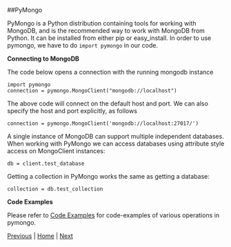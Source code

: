 ##PyMongo

PyMongo is a Python distribution containing tools for working with MongoDB, and is the recommended way to work with MongoDB from Python. It can be installed from either pip or easy_install. In order to use pymongo, we have to do `import pymongo` in our code. 

__Connecting to MongoDB__

The code below opens a connection with the running mongodb instance 

```
import pymongo
connection = pymongo.MongoClient("mongodb://localhost")
```
The above code will connect on the default host and port. We can also specify the host and port explicitly, as follows

```
connection = pymongo.MongoClient('mongodb://localhost:27017/')
```

A single instance of MongoDB can support multiple independent databases. When working with PyMongo we can access databases using attribute style access on MongoClient instances:

```
db = client.test_database
```
Getting a collection in PyMongo works the same as getting a database:

```
collection = db.test_collection
```
__Code Examples__

Please refer to [Code Examples](https://github.com/joed7/MongoDb/blob/master/code-examples.md) for code-examples of various operations in pymongo.

[Previous](https://github.com/joed7/MongoDb/blob/master/aggregate.md)  |  [Home](https://github.com/joed7/MongoDb/blob/master/home.md)  |  [Next](https://github.com/joed7/MongoDb/blob/master/index.md)